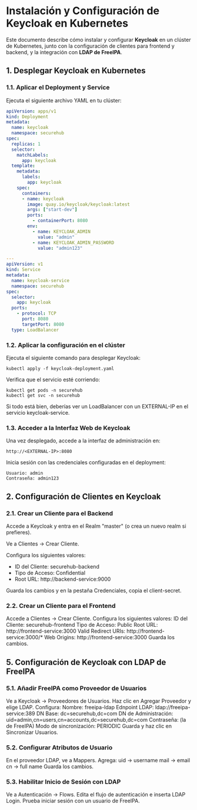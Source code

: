 # Instalación y Configuración de Keycloak en Kubernetes

Este documento describe cómo instalar y configurar **Keycloak** en un clúster de Kubernetes, junto con la configuración de clientes para frontend y backend, y la integración con **LDAP de FreeIPA**.

## 1. Desplegar Keycloak en Kubernetes

### 1.1. Aplicar el Deployment y Service

Ejecuta el siguiente archivo YAML en tu clúster:

```yaml
apiVersion: apps/v1
kind: Deployment
metadata:
  name: keycloak
  namespace: securehub
spec:
  replicas: 1
  selector:
    matchLabels:
      app: keycloak
  template:
    metadata:
      labels:
        app: keycloak
    spec:
      containers:
      - name: keycloak
        image: quay.io/keycloak/keycloak:latest
        args: ["start-dev"]
        ports:
          - containerPort: 8080
        env:
          - name: KEYCLOAK_ADMIN
            value: "admin"
          - name: KEYCLOAK_ADMIN_PASSWORD
            value: "admin123"

---
apiVersion: v1
kind: Service
metadata:
  name: keycloak-service
  namespace: securehub
spec:
  selector:
    app: keycloak
  ports:
    - protocol: TCP
      port: 8080
      targetPort: 8080
  type: LoadBalancer
```
### 1.2. Aplicar la configuración en el clúster
Ejecuta el siguiente comando para desplegar Keycloak:
```
kubectl apply -f keycloak-deployment.yaml
```

Verifica que el servicio esté corriendo:
```
kubectl get pods -n securehub
kubectl get svc -n securehub
```
Si todo está bien, deberías ver un LoadBalancer con un EXTERNAL-IP en el servicio keycloak-service.

### 1.3. Acceder a la Interfaz Web de Keycloak
Una vez desplegado, accede a la interfaz de administración en:
```
http://<EXTERNAL-IP>:8080
```
Inicia sesión con las credenciales configuradas en el deployment:
```
Usuario: admin
Contraseña: admin123
```
## 2. Configuración de Clientes en Keycloak

### 2.1. Crear un Cliente para el Backend
Accede a Keycloak y entra en el Realm "master" (o crea un nuevo realm si prefieres).

Ve a Clientes → Crear Cliente.

Configura los siguientes valores:
- ID del Cliente: securehub-backend
- Tipo de Acceso: Confidential
- Root URL: http://backend-service:9000

Guarda los cambios y en la pestaña Credenciales, copia el client-secret.
### 2.2. Crear un Cliente para el Frontend

Accede a Clientes → Crear Cliente.
Configura los siguientes valores:
ID del Cliente: securehub-frontend
Tipo de Acceso: Public
Root URL: http://frontend-service:3000
Valid Redirect URIs: http://frontend-service:3000/*
Web Origins: http://frontend-service:3000
Guarda los cambios.

## 5. Configuración de Keycloak con LDAP de FreeIPA

### 5.1. Añadir FreeIPA como Proveedor de Usuarios
Ve a Keycloak → Proveedores de Usuarios.
Haz clic en Agregar Proveedor y elige LDAP.
Configura:
Nombre: freeipa-ldap
Ednpoint LDAP: ldap://freeipa-service:389
DN Base: dc=securehub,dc=com
DN de Administración: uid=admin,cn=users,cn=accounts,dc=securehub,dc=com
Contraseña: (la de FreeIPA)
Modo de sincronización: PERIODIC
Guarda y haz clic en Sincronizar Usuarios.
### 5.2. Configurar Atributos de Usuario
En el proveedor LDAP, ve a Mappers.
Agrega:
uid → username
mail → email
cn → full name
Guarda los cambios.
### 5.3. Habilitar Inicio de Sesión con LDAP
Ve a Autenticación → Flows.
Edita el flujo de autenticación e inserta LDAP Login.
Prueba iniciar sesión con un usuario de FreeIPA.


